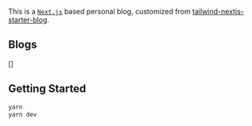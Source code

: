 This is a [`Next.js`](https://nextjs.org/) based personal blog, customized from [tailwind-nextjs-starter-blog](https://github.com/timlrx/tailwind-nextjs-starter-blog).

## Blogs

[]

## Getting Started

```bash
yarn
yarn dev
```
